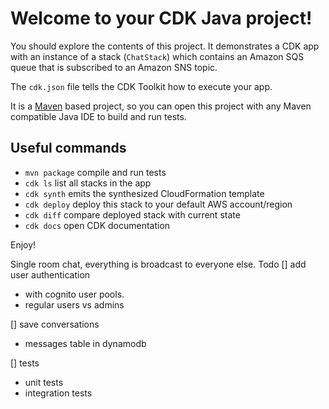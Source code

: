 # Welcome to your CDK Java project!

You should explore the contents of this project. It demonstrates a CDK app with an instance of a stack (`ChatStack`)
which contains an Amazon SQS queue that is subscribed to an Amazon SNS topic.

The `cdk.json` file tells the CDK Toolkit how to execute your app.

It is a [Maven](https://maven.apache.org/) based project, so you can open this project with any Maven compatible Java IDE to build and run tests.

## Useful commands

 * `mvn package`     compile and run tests
 * `cdk ls`          list all stacks in the app
 * `cdk synth`       emits the synthesized CloudFormation template
 * `cdk deploy`      deploy this stack to your default AWS account/region
 * `cdk diff`        compare deployed stack with current state
 * `cdk docs`        open CDK documentation

Enjoy!

Single room chat, everything is broadcast to everyone else.
Todo
[] add user authentication
- with cognito user pools.
- regular users vs admins

[] save conversations
- messages table in dynamodb


[] tests
- unit tests
- integration tests
